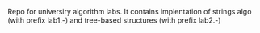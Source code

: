 Repo for universiry algorithm labs. 
It contains implentation of strings algo (with prefix lab1.-) 
and tree-based structures (with prefix lab2.-) 
